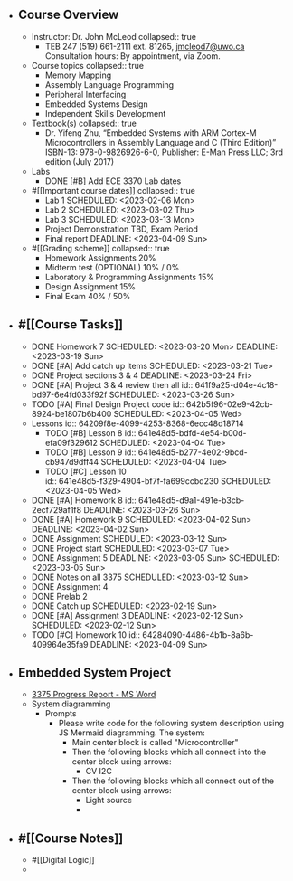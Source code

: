 - ## Course Overview
	- Instructor: Dr. John McLeod
	  collapsed:: true
		- TEB 247 (519) 661-2111 ext. 81265, jmcleod7@uwo.ca
		  Consultation hours: By appointment, via Zoom.
	- Course topics
	  collapsed:: true
		- Memory Mapping
		- Assembly Language Programming
		- Peripheral Interfacing
		- Embedded Systems Design
		- Independent Skills Development
	- Textbook(s)
	  collapsed:: true
		- Dr. Yifeng Zhu, “Embedded Systems with ARM Cortex-M
		  Microcontrollers in Assembly Language and C (Third Edition)”
		  ISBN-13: 978-0-9826926-6-0, Publisher: E-Man Press LLC; 3rd edition (July 2017)
	- Labs
		- DONE [#B] Add ECE 3370 Lab dates
	- #[[Important course dates]]
	  collapsed:: true
		- Lab 1
		  SCHEDULED: <2023-02-06 Mon>
		- Lab 2
		  SCHEDULED: <2023-03-02 Thu>
		- Lab 3
		  SCHEDULED: <2023-03-13 Mon>
		- Project Demonstration TBD, Exam Period
		- Final report
		  DEADLINE: <2023-04-09 Sun>
	- #[[Grading scheme]]
	  collapsed:: true
		- Homework Assignments 20%
		- Midterm test (OPTIONAL) 10% / 0%
		- Laboratory & Programming Assignments 15%
		- Design Assignment 15%
		- Final Exam 40% / 50%
- ## #[[Course Tasks]]
	- DONE Homework 7
	  SCHEDULED: <2023-03-20 Mon>
	  DEADLINE: <2023-03-19 Sun>
	- DONE [#A] Add catch up items
	  SCHEDULED: <2023-03-21 Tue>
	- DONE Project sections 3 & 4
	  DEADLINE: <2023-03-24 Fri>
	- DONE [#A] Project 3 & 4 review then all
	  id:: 641f9a25-d04e-4c18-bd97-6e4fd033f92f
	  SCHEDULED: <2023-03-26 Sun>
	- TODO [#A] Final Design Project code 
	  id:: 642b5f96-02e9-42cb-8924-be1807b6b400
	  SCHEDULED: <2023-04-05 Wed>
	- Lessons
	  id:: 64209f8e-4099-4253-8368-6ecc48d18714
		- TODO [#B] Lesson 8 
		  id:: 641e48d5-bdfd-4e54-b00d-efa09f329612
		  SCHEDULED: <2023-04-04 Tue>
		- TODO [#B] Lesson 9 
		  id:: 641e48d5-b277-4e02-9bcd-cb947d9dff44
		  SCHEDULED: <2023-04-04 Tue>
		- TODO [#C] Lesson 10  
		  id:: 641e48d5-f329-4904-bf7f-fa699ccbd230
		  SCHEDULED: <2023-04-05 Wed>
	- DONE [#A] Homework 8 
	  id:: 641e48d5-d9a1-491e-b3cb-2ecf729af1f8
	  DEADLINE: <2023-03-26 Sun>
	- DONE [#A] Homework 9
	  SCHEDULED: <2023-04-02 Sun>
	  DEADLINE: <2023-04-02 Sun>
	- DONE Assignment
	  SCHEDULED: <2023-03-12 Sun>
	- DONE Project start
	  SCHEDULED: <2023-03-07 Tue>
	- DONE Assignment 5
	  DEADLINE: <2023-03-05 Sun>
	  SCHEDULED: <2023-03-05 Sun>
	- DONE Notes on all 3375
	  SCHEDULED: <2023-03-12 Sun>
	- DONE Assignment 4
	- DONE Prelab 2
	- DONE Catch up
	  SCHEDULED: <2023-02-19 Sun>
	- DONE [#A] Assignment 3
	  DEADLINE: <2023-02-12 Sun>
	  SCHEDULED: <2023-02-12 Sun>
	- TODO [#C] Homework 10 
	  id:: 64284090-4486-4b1b-8a6b-409964e35fa9
	  DEADLINE: <2023-04-09 Sun>
- ## Embedded System Project
	- [3375 Progress Report - MS Word](https://uwoca-my.sharepoint.com/:w:/g/personal/cmohamm6_uwo_ca/EbGsw86AghZDt3Mi2Z24eL0Bvdv8r4yjPLUSB0Zpe3hlFQ?e=lRmNJJ)
	- System diagramming
		- Prompts
			- Please write code for the following system description using JS Mermaid diagramming. The system:
				- Main center block is called "Microcontroller"
				- Then the following blocks which all connect into the center block using arrows:
					- CV I2C
				- Then the following blocks which all connect out of the center block using arrows:
					- Light source
					-
- ## #[[Course Notes]]
	- #[[Digital Logic]]
	-